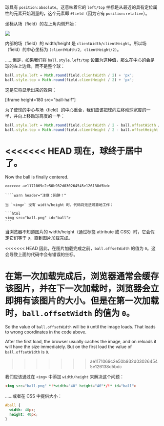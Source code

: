 球具有 `position:absolute`。这意味着它的 `left/top` 坐标是从最近的具有定位属性的元素开始测量的，这个元素即 `#field`（因为它有 `position:relative`）。

坐标从场（field）的左上角内侧开始：

![](field.svg)

内部的场（field）的 width/height 是 `clientWidth/clientHeight`。所以场（field）的中心坐标为 `(clientWidth/2, clientHeight/2)`。

……但是，如果我们将 `ball.style.left/top` 设置为这种值，那么在中心的会是球的左上边缘，而不是整个球：

```js
ball.style.left = Math.round(field.clientWidth / 2) + 'px';
ball.style.top = Math.round(field.clientHeight / 2) + 'px';
```

这是它将显示出来的效果：

[iframe height=180 src="ball-half"]

为了使球的中心与场（field）的中心重合，我们应该把球向左移动球宽度的一半，并向上移动球高度的一半：

```js
ball.style.left = Math.round(field.clientWidth / 2 - ball.offsetWidth / 2) + 'px';
ball.style.top = Math.round(field.clientHeight / 2 - ball.offsetHeight / 2) + 'px';
```

<<<<<<< HEAD
现在，球终于居中了。
=======
Now the ball is finally centered.

````warn header="Attention: the pitfall!"
>>>>>>> ae1171069c2e50b932d030264545e126138d5bdc

````warn header="注意：陷阱！"

当 `<img>` 没有 width/height 时，代码将无法可靠地工作：

```html
<img src="ball.png" id="ball">
```
````

当浏览器不知道图片的 width/height（通过标签 attribute 或 CSS）时，它会假定它们等于 `0`，直到图片加载完成。

<<<<<<< HEAD
因此，在图片加载完成之前，`ball.offsetWidth` 的值为 `0`。这会导致上面的代码中会有错误的坐标。

在第一次加载完成后，浏览器通常会缓存该图片，并在下一次加载时，浏览器会立即拥有该图片的大小。但是在第一次加载时，`ball.offsetWidth` 的值为 `0`。
=======
So the value of `ball.offsetWidth` will be `0` until the image loads. That leads to wrong coordinates in the code above.

After the first load, the browser usually caches the image, and on reloads it will have the size immediately. But on the first load the value of `ball.offsetWidth` is `0`.
>>>>>>> ae1171069c2e50b932d030264545e126138d5bdc

我们应该通过在 `<img>` 中添加 `width/height` 来解决这个问题：

```html
<img src="ball.png" *!*width="40" height="40"*/!* id="ball">
```

……或者在 CSS 中提供大小：

```css
#ball {
  width: 40px;
  height: 40px;
}
```
